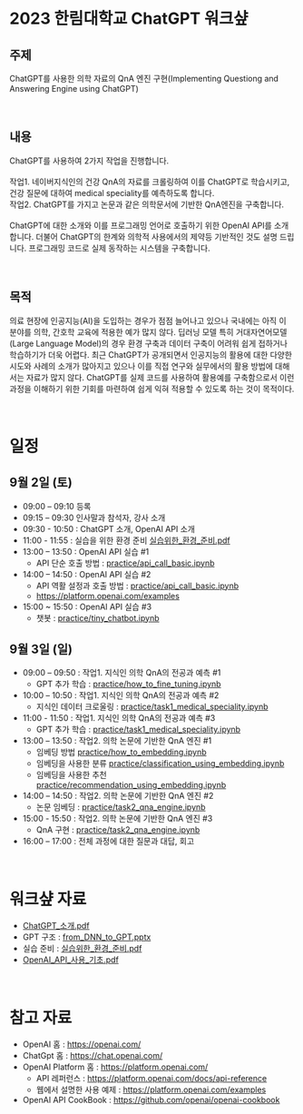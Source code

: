 # 2023 한림대학교 ChatGPT 워크샾

## 주제
ChatGPT를 사용한 의학 자료의 QnA 엔진 구현(Implementing Questiong and Answering Engine using ChatGPT)

<br>

## 내용
ChatGPT를 사용하여 2가지 작업을 진행합니다. <br>
<br>
작업1. 네이버지식인의 건강 QnA의 자료를 크롤링하여 이를 ChatGPT로 학습시키고, 건강 질문에 대하여 medical speciality를 예측하도록 합니다.  <br>
작업2. ChatGPT를 가지고 논문과 같은 의학문서에 기반한 QnA엔진을 구축합니다.  <br>
<br>
ChatGPT에 대한 소개와 이를 프로그래밍 언어로 호출하기 위한 OpenAI API를 소개합니다. 더불어 ChatGPT의 한계와 의학적 사용에서의 제약등 기반적인 것도 설명 드립니다. 프로그래밍 코드로 실제 동작하는 시스템을 구축합니다.

<br>

## 목적
의료 현장에 인공지능(AI)을 도입하는 경우가 점점 늘어나고 있으나 국내에는 아직 이 분야를 의학, 간호학 교육에 적용한 예가 많지 않다. 딥러닝 모델 특히 거대자연어모델(Large Language Model)의 경우 환경 구축과 데이터 구축이 어려워 쉽게 접하거나 학습하기가 더욱 어렵다. 최근 ChatGPT가 공개되면서 인공지능의 활용에 대한 다양한 시도와 사례의 소개가 많아지고 있으나 이를 직접 연구와 실무에서의 활용 방법에 대해서는 자료가 많지 않다. ChatGPT를 실제 코드를 사용하여 활용예를 구축함으로서 이런 과정을 이해하기 위한 기회를 마련하여 쉽게 익혀 적용할 수 있도록 하는 것이 목적이다.

<br>

# 일정

## 9월 2일 (토)
- 09:00 – 09:10 등록
- 09:15 – 09:30 인사말과 참석자, 강사 소개
- 09:30 - 10:50 : ChatGPT 소개, OpenAI API 소개
- 11:00 - 11:55 : 실습을 위한 환경 준비 [실습위한_환경_준비.pdf](실습위한_환경_준비.pdf)
- 13:00 – 13:50 : OpenAI API 실습 #1
    - API 단순 호출 방법 : [practice/api_call_basic.ipynb](practice/api_call_basic.ipynb)
- 14:00 – 14:50 : OpenAI API 실습 #2
    - API 역활 설정과 호출 방법 : [practice/api_call_basic.ipynb](practice/api_call_basic.ipynb)
    - https://platform.openai.com/examples
- 15:00 ~ 15:50 : OpenAI API 실습 #3
    - 챗봇 : [practice/tiny_chatbot.ipynb](practice/tiny_chatbot.ipynb)

## 9월 3일 (일)

- 09:00 – 09:50 : 작업1. 지식인 의학 QnA의 전공과 예측 #1
    - GPT 추가 학습 : [practice/how_to_fine_tuning.ipynb](practice/how_to_fine_tuning.ipynb)
- 10:00 – 10:50 : 작업1. 지식인 의학 QnA의 전공과 예측 #2
    - 지식인 데이터 크로울링 : [practice/task1_medical_speciality.ipynb](practice/task1_medical_speciality.ipynb)
- 11:00 - 11:50 : 작업1. 지식인 의학 QnA의 전공과 예측 #3
    - GPT 추가 학습 : [practice/task1_medical_speciality.ipynb](practice/task1_medical_speciality.ipynb)
- 13:00 – 13:50 : 작업2. 의학 논문에 기반한 QnA 엔진 #1
    - 임베딩 방법 [practice/how_to_embedding.ipynb](practice/how_to_embedding.ipynb)
    - 임베딩을 사용한 분류 [practice/classification_using_embedding.ipynb]()
    - 임베딩을 사용한 추천 [practice/recommendation_using_embedding.ipynb]()
- 14:00 – 14:50 : 작업2. 의학 논문에 기반한 QnA 엔진 #2
    - 논문 임베딩 : [practice/task2_qna_engine.ipynb]()
- 15:00 - 15:50 : 작업2. 의학 논문에 기반한 QnA 엔진 #3
    - QnA 구현 : [practice/task2_qna_engine.ipynb]()
- 16:00 – 17:00 : 전체 과정에 대한 질문과 대답, 회고

<br>

# 워크샾 자료

- [ChatGPT_소개.pdf](ChatGPT_소개.pdf)
- GPT 구조 : [from_DNN_to_GPT.pptx](from_DNN_to_GPT.pptx)
- 실습 준비 : [실습위한_환경_준비.pdf](실습위한_환경_준비.pdf)
- [OpenAI_API_사용_기초.pdf](OpenAI_API_사용_기초.pdf)


<br>

# 참고 자료

- OpenAI 홈 : https://openai.com/
- ChatGpt 홈 : https://chat.openai.com/
- OpenAI Platform 홈 : https://platform.openai.com/
    - API 레퍼런스 : https://platform.openai.com/docs/api-reference
    - 웹에서 설명한 사용 예제 : https://platform.openai.com/examples
- OpenAI API CookBook : https://github.com/openai/openai-cookbook
